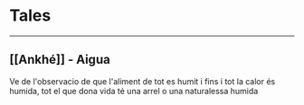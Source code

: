 # Tales
___
## [[Ankhé]] - Aigua
Ve de l'observacio de que l'aliment de tot es humit i fins i tot la calor és humida, tot el que dona vida té una arrel o una naturalessa humida